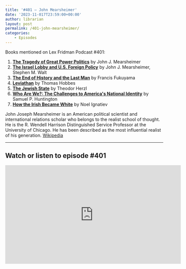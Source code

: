 ```yaml
---
title: '#401 – John Mearsheimer'
date: '2023-11-017T23:59:00+00:00'
author: librarian
layout: post
permalink: /401-john-mearsheimer/
categories:
    - Episodes
---
```


Books mentioned on Lex Fridman Podcast #401:

1. <b><a href="https://amzn.to/3QZWKFz" target="_blank" rel="sponsored noopener noreferrer">The Tragedy of Great Power Politics</a></b> by John J. Mearsheimer
2. <b><a href="https://amzn.to/47i6lNP" target="_blank" rel="sponsored noopener noreferrer">The Israel Lobby and U.S. Foreign Policy</a></b> by John J. Mearsheimer, Stephen M. Walt
3. <b><a href="https://amzn.to/49EoR4x" target="_blank" rel="sponsored noopener noreferrer">The End of History and the Last Man</a></b> by Francis Fukuyama
4. <b><a href="https://amzn.to/47CyT4b" target="_blank" rel="sponsored noopener noreferrer">Leviathan</a></b> by Thomas Hobbes
5. <b><a href="https://amzn.to/3G4TFOh" target="_blank" rel="sponsored noopener noreferrer">The Jewish State</a></b> by Theodor Herzl
6. <b><a href="https://amzn.to/3SLwxfm" target="_blank" rel="sponsored noopener noreferrer">Who Are We?: The Challenges to America's National Identity</a></b> by Samuel P. Huntington
7. <b><a href="https://amzn.to/46m9LxR" target="_blank" rel="sponsored noopener noreferrer">How the Irish Became White</a></b> by Noel Ignatiev

<!--more-->

John Joseph Mearsheimer is an American political scientist and international relations scholar who belongs to the realist school of thought. He is the R. Wendell Harrison Distinguished Service Professor at the University of Chicago. He has been described as the most influential realist of his generation. <a href="https://en.wikipedia.org/wiki/John_Mearsheimer"  target="_blank">Wikipedia</a>

- - - - - -

## Watch or listen to episode #401

<iframe width="560" height="315" src="https://www.youtube.com/embed/r4wLXNydzeY?si=NJw8nJxKUfDQPg3n" frameborder="0" allow="accelerometer; autoplay; clipboard-write; encrypted-media; gyroscope; picture-in-picture" allowfullscreen></iframe>
